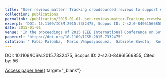 ```yaml
---
title: "User reviews matter! Tracking crowdsourced reviews to support evolution of successful apps"
collection: publications
permalink: /publication/2015-01-01-User-reviews-matter-Tracking-crowdsourced-reviews-to-support-evolution-of-successful-apps
excerpt: 'DOI: 10.1109/ICSM.2015.7332475, Scopus ID: 2-s2.0-84961566855, Cited by: 56'
date: 2015-01-01
venue: 'In the proceedings of 2015 IEEE International Conference on Software Maintenance and Evolution, ICSME 2015, Bremen, Germany, September 29 - October 1, 2015'
paperurl: 'https://doi.org/10.1109/ICSM.2015.7332475'
citation: ' Fabio Palomba,  Mario V&apos;asquez,  Gabriele Bavota,  Rocco Oliveto,  Massimiliano Di,  Denys Poshyvanyk,  Andrea De, &quot;User reviews matter! Tracking crowdsourced reviews to support evolution of successful apps.&quot; In the proceedings of 2015 IEEE International Conference on Software Maintenance and Evolution, ICSME 2015, Bremen, Germany, September 29 - October 1, 2015, 2015.'
---
```

DOI: 10.1109/ICSM.2015.7332475, Scopus ID: 2-s2.0-84961566855, Cited by: 56

[Access paper here](https://doi.org/10.1109/ICSM.2015.7332475){:target="_blank"}
